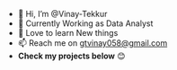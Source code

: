 - 👋 Hi, I’m @Vinay-Tekkur
- 👀 Currently Working as Data Analyst 
- 🌱 Love to learn New things
- 📫 Reach me on gtvinay058@gmail.com
- **Check my projects below** 😊

